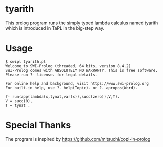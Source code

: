 # tyarith
This prolog program runs the simply typed lambda calculus named tyarith which is introduced in TaPL in the big-step way.

# Usage
```
$ swipl tyarith.pl
Welcome to SWI-Prolog (threaded, 64 bits, version 8.4.2)
SWI-Prolog comes with ABSOLUTELY NO WARRANTY. This is free software.
Please run ?- license. for legal details.

For online help and background, visit https://www.swi-prolog.org
For built-in help, use ?- help(Topic). or ?- apropos(Word).

?- run(app(lambda(x,tynat,var(x)),succ(zero)),V,T).
V = succ(0),
T = tynat .

```

# Special Thanks
The program is inspired by https://github.com/mitsuchi/copl-in-prolog 
